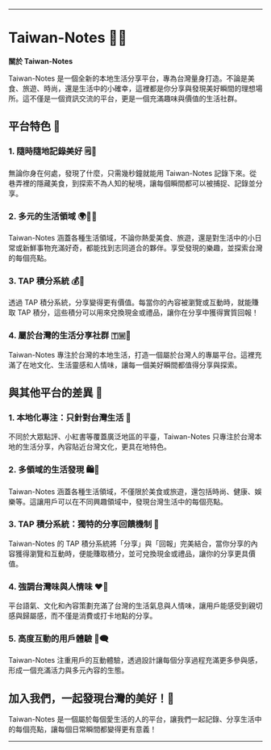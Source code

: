 
---

# Taiwan-Notes 📖✨

**關於 Taiwan-Notes**

Taiwan-Notes 是一個全新的本地生活分享平台，專為台灣量身打造。不論是美食、旅遊、時尚，還是生活中的小確幸，這裡都是你分享與發現美好瞬間的理想場所。這不僅是一個資訊交流的平台，更是一個充滿趣味與價值的生活社群。

## 平台特色 🌟

### 1. 隨時隨地記錄美好 🗒️🍜
無論你身在何處，發現了什麼，只需幾秒鐘就能用 Taiwan-Notes 記錄下來。從巷弄裡的隱藏美食，到探索不為人知的秘境，讓每個瞬間都可以被捕捉、記錄並分享。

### 2. 多元的生活領域 🌍🍕🎒
Taiwan-Notes 涵蓋各種生活領域，不論你熱愛美食、旅遊，還是對生活中的小日常或新鮮事物充滿好奇，都能找到志同道合的夥伴。享受發現的樂趣，並探索台灣的每個亮點。

### 3. TAP 積分系統 💰🎁
透過 TAP 積分系統，分享變得更有價值。每當你的內容被瀏覽或互動時，就能賺取 TAP 積分，這些積分可以用來兌換現金或禮品，讓你在分享中獲得實質回報！

### 4. 屬於台灣的生活分享社群 🇹🇼🎋
Taiwan-Notes 專注於台灣的本地生活，打造一個屬於台灣人的專屬平台。這裡充滿了在地文化、生活靈感和人情味，讓每一個美好瞬間都值得分享與探索。

## 與其他平台的差異 🤔

### 1. **本地化專注：只針對台灣生活** 🏡
不同於大眾點評、小紅書等覆蓋廣泛地區的平臺，Taiwan-Notes 只專注於台灣本地的生活分享，內容貼近台灣文化，更具在地特色。

### 2. **多領域的生活發現** 🛍️🍃
Taiwan-Notes 涵蓋各種生活領域，不僅限於美食或旅遊，還包括時尚、健康、娛樂等。這讓用戶可以在不同興趣領域中，發現台灣生活中的每個亮點。

### 3. **TAP 積分系統：獨特的分享回饋機制** 🎉
Taiwan-Notes 的 TAP 積分系統將「分享」與「回報」完美結合，當你分享的內容獲得瀏覽和互動時，便能賺取積分，並可兌換現金或禮品，讓你的分享更具價值。

### 4. **強調台灣味與人情味** ❤️🌸
平台語氣、文化和內容策劃充滿了台灣的生活氣息與人情味，讓用戶能感受到親切感與歸屬感，而不僅是消費或打卡地點的分享。

### 5. **高度互動的用戶體驗** 🤝🗨️
Taiwan-Notes 注重用戶的互動體驗，透過設計讓每個分享過程充滿更多參與感，形成一個充滿活力與多元內容的生態。

## 加入我們，一起發現台灣的美好！🎊

Taiwan-Notes 是一個屬於每個愛生活的人的平台，讓我們一起記錄、分享生活中的每個亮點，讓每個日常瞬間都變得更有意義！

---
